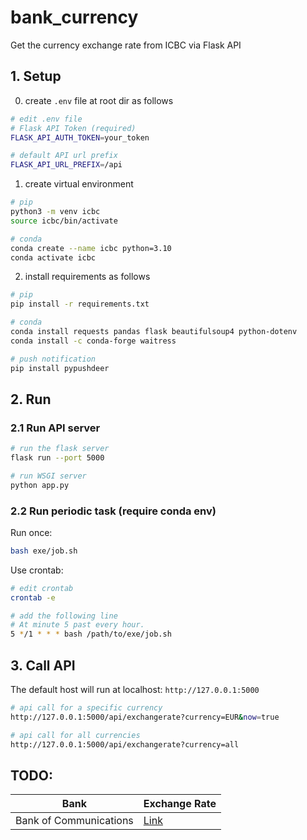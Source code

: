 # bank_currency
Get the currency exchange rate from ICBC via Flask API

## 1. Setup

0. create `.env` file at root dir as follows

```bash
# edit .env file
# Flask API Token (required)
FLASK_API_AUTH_TOKEN=your_token

# default API url prefix
FLASK_API_URL_PREFIX=/api
```

1. create virtual environment

```bash
# pip
python3 -m venv icbc
source icbc/bin/activate

# conda
conda create --name icbc python=3.10
conda activate icbc
```

2. install requirements as follows

```bash
# pip
pip install -r requirements.txt

# conda
conda install requests pandas flask beautifulsoup4 python-dotenv
conda install -c conda-forge waitress

# push notification
pip install pypushdeer
```

## 2. Run
### 2.1 Run API server

```bash
# run the flask server
flask run --port 5000

# run WSGI server
python app.py
```

### 2.2 Run periodic task (require conda env)
Run once:
```bash
bash exe/job.sh
```

Use crontab:
```bash
# edit crontab
crontab -e

# add the following line
# At minute 5 past every hour.
5 */1 * * * bash /path/to/exe/job.sh
```


## 3. Call API
The default host will run at localhost: `http://127.0.0.1:5000`

```bash
# api call for a specific currency
http://127.0.0.1:5000/api/exchangerate?currency=EUR&now=true

# api call for all currencies
http://127.0.0.1:5000/api/exchangerate?currency=all
```


## TODO:

| Bank | Exchange Rate |
| --- | --- |
| Bank of Communications | [Link](https://www.bankcomm.com/BankCommSite/zonghang/cn/whpj/foreignExchangeSearch_Cn.jsp)   |
